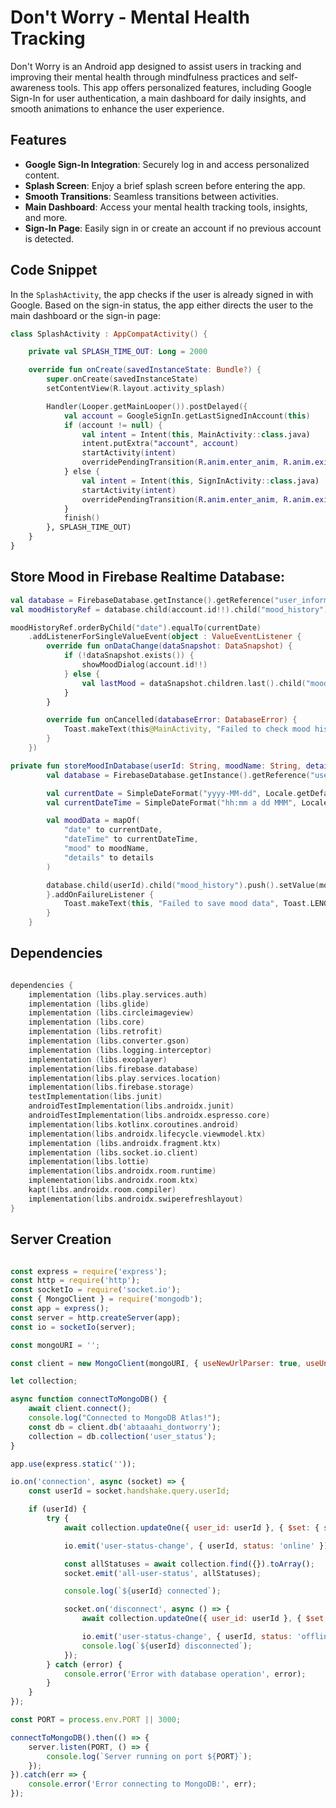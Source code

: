 # Don't Worry - Mental Health Tracking

Don't Worry is an Android app designed to assist users in tracking and improving their mental health through mindfulness practices and self-awareness tools. This app offers personalized features, including Google Sign-In for user authentication, a main dashboard for daily insights, and smooth animations to enhance the user experience.

## Features

- **Google Sign-In Integration**: Securely log in and access personalized content.
- **Splash Screen**: Enjoy a brief splash screen before entering the app.
- **Smooth Transitions**: Seamless transitions between activities.
- **Main Dashboard**: Access your mental health tracking tools, insights, and more.
- **Sign-In Page**: Easily sign in or create an account if no previous account is detected.

## Code Snippet

In the `SplashActivity`, the app checks if the user is already signed in with Google. Based on the sign-in status, the app either directs the user to the main dashboard or the sign-in page:

```kotlin
class SplashActivity : AppCompatActivity() {

    private val SPLASH_TIME_OUT: Long = 2000

    override fun onCreate(savedInstanceState: Bundle?) {
        super.onCreate(savedInstanceState)
        setContentView(R.layout.activity_splash)

        Handler(Looper.getMainLooper()).postDelayed({
            val account = GoogleSignIn.getLastSignedInAccount(this)
            if (account != null) {
                val intent = Intent(this, MainActivity::class.java)
                intent.putExtra("account", account)
                startActivity(intent)
                overridePendingTransition(R.anim.enter_anim, R.anim.exit_anim)
            } else {
                val intent = Intent(this, SignInActivity::class.java)
                startActivity(intent)
                overridePendingTransition(R.anim.enter_anim, R.anim.exit_anim)
            }
            finish()
        }, SPLASH_TIME_OUT)
    }
}
```
## Store Mood in Firebase Realtime Database:

```kotlin
val database = FirebaseDatabase.getInstance().getReference("user_information")
val moodHistoryRef = database.child(account.id!!).child("mood_history")

moodHistoryRef.orderByChild("date").equalTo(currentDate)
    .addListenerForSingleValueEvent(object : ValueEventListener {
        override fun onDataChange(dataSnapshot: DataSnapshot) {
            if (!dataSnapshot.exists()) {
                showMoodDialog(account.id!!)
            } else {
                val lastMood = dataSnapshot.children.last().child("mood").getValue(String::class.java)
            }
        }

        override fun onCancelled(databaseError: DatabaseError) {
            Toast.makeText(this@MainActivity, "Failed to check mood history", Toast.LENGTH_SHORT).show()
        }
    })

private fun storeMoodInDatabase(userId: String, moodName: String, details: String) {
        val database = FirebaseDatabase.getInstance().getReference("user_information")

        val currentDate = SimpleDateFormat("yyyy-MM-dd", Locale.getDefault()).format(Date())
        val currentDateTime = SimpleDateFormat("hh:mm a dd MMM", Locale.getDefault()).format(Date())

        val moodData = mapOf(
            "date" to currentDate,
            "dateTime" to currentDateTime,
            "mood" to moodName,
            "details" to details
        )

        database.child(userId).child("mood_history").push().setValue(moodData).addOnSuccessListener {
        }.addOnFailureListener {
            Toast.makeText(this, "Failed to save mood data", Toast.LENGTH_SHORT).show()
        }
    }
```
## Dependencies

```kts

dependencies {
    implementation (libs.play.services.auth)
    implementation (libs.glide)
    implementation (libs.circleimageview)
    implementation (libs.core)
    implementation (libs.retrofit)
    implementation (libs.converter.gson)
    implementation (libs.logging.interceptor)
    implementation (libs.exoplayer)
    implementation(libs.firebase.database)
    implementation(libs.play.services.location)
    implementation(libs.firebase.storage)
    testImplementation(libs.junit)
    androidTestImplementation(libs.androidx.junit)
    androidTestImplementation(libs.androidx.espresso.core)
    implementation(libs.kotlinx.coroutines.android)
    implementation(libs.androidx.lifecycle.viewmodel.ktx)
    implementation (libs.androidx.fragment.ktx)
    implementation (libs.socket.io.client)
    implementation(libs.lottie)
    implementation(libs.androidx.room.runtime)
    implementation(libs.androidx.room.ktx)
    kapt(libs.androidx.room.compiler)
    implementation(libs.androidx.swiperefreshlayout)
}

```
## Server Creation

```javascript

const express = require('express');
const http = require('http');
const socketIo = require('socket.io');
const { MongoClient } = require('mongodb');
const app = express();
const server = http.createServer(app);
const io = socketIo(server);

const mongoURI = '';

const client = new MongoClient(mongoURI, { useNewUrlParser: true, useUnifiedTopology: true });

let collection;

async function connectToMongoDB() {
    await client.connect();
    console.log("Connected to MongoDB Atlas!");
    const db = client.db('abtaaahi_dontworry');
    collection = db.collection('user_status');
}

app.use(express.static(''));

io.on('connection', async (socket) => {
    const userId = socket.handshake.query.userId;

    if (userId) {
        try {
            await collection.updateOne({ user_id: userId }, { $set: { status: 'online' } }, { upsert: true });

            io.emit('user-status-change', { userId, status: 'online' });

            const allStatuses = await collection.find({}).toArray();
            socket.emit('all-user-status', allStatuses);

            console.log(`${userId} connected`);

            socket.on('disconnect', async () => {
                await collection.updateOne({ user_id: userId }, { $set: { status: 'offline' } });

                io.emit('user-status-change', { userId, status: 'offline' });
                console.log(`${userId} disconnected`);
            });
        } catch (error) {
            console.error('Error with database operation', error);
        }
    }
});

const PORT = process.env.PORT || 3000;

connectToMongoDB().then(() => {
    server.listen(PORT, () => {
        console.log(`Server running on port ${PORT}`);
    });
}).catch(err => {
    console.error('Error connecting to MongoDB:', err);
});

```